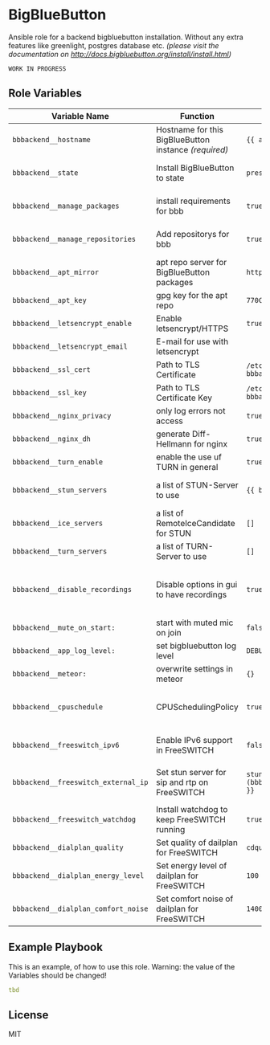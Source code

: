 # BigBlueButton
Ansible role for a backend bigbluebutton installation. Without any extra features like greenlight, postgres database etc.
*(please visit the documentation on http://docs.bigbluebutton.org/install/install.html)*

```
WORK IN PROGRESS
```

## Role Variables

| Variable Name | Function | Default value | Comment |
| ------------- | -------- | ------------- | ------- |
| `bbbackend__hostname` | Hostname for this BigBlueButton instance _(required)_ | `{{ ansible_fqdn }}` |
| `bbbackend__state` | Install BigBlueButton to state | `present` | for updating BigBlueButton with this role use `latest` |
| `bbbackend__manage_packages` | install requirements for bbb | `true` | if you manage required packages yourself, disable it. |
| `bbbackend__manage_repositories` | Add repositorys for bbb | `true` | if you add the repositorys for bbb by yourself, disable it. |
| `bbbackend__apt_mirror` | apt repo server for BigBlueButton packages | `https://ubuntu.bigbluebutton.org` | other value would be e.g. `https://packages-eu.bigbluebutton.org` |
| `bbbackend__apt_key` | gpg key for the apt repo | `770C4267C5E63474D171B60937B5DD5EFAB46452` |
| `bbbackend__letsencrypt_enable` | Enable letsencrypt/HTTPS | `true` |
| `bbbackend__letsencrypt_email` | E-mail for use with letsencrypt | | *optional but recomended* |
| `bbbackend__ssl_cert` | Path to TLS Certificate | `/etc/letsencrypt/live/{{ bbbackend__hostname }}/fullchain.pem` |
| `bbbackend__ssl_key` | Path to TLS Certificate Key | `/etc/letsencrypt/live/{{ bbbackend__hostname }}/privkey.pem` |
| `bbbackend__nginx_privacy` | only log errors not access | `true` |
| `bbbackend__nginx_dh` | generate Diff-Hellmann for nginx | `true` | *same place like bbb-install.sh* |
| `bbbackend__turn_enable` | enable the use uf TURN in general | `true` |
| `bbbackend__stun_servers` | a list of STUN-Server to use | `{{ bbbackend__hostname }}` | an array with key `server` - take a look in defaults/main.yml
| `bbbackend__ice_servers` | a list of RemoteIceCandidate for STUN | `[]` | in array with key `server`
| `bbbackend__turn_servers` | a list of TURN-Server to use | `[]` | take a look in defaults/main.yml
| `bbbackend__disable_recordings` | Disable options in gui to have recordings | `true` | [Recordings are running constantly in background](https://github.com/bigbluebutton/bigbluebutton/issues/9202) which is relevant as privacy relevant user data is stored
| `bbbackend__mute_on_start:` | start with muted mic on join | `false` |
| `bbbackend__app_log_level:` | set bigbluebutton log level | `DEBUG` |
| `bbbackend__meteor:` | overwrite settings in meteor | `{}` |
| `bbbackend__cpuschedule` | CPUSchedulingPolicy | `true` | Disable to fix [FreeSWITCH SETSCHEDULER error][bbb_cpuschedule] |
| `bbbackend__freeswitch_ipv6` | Enable IPv6 support in FreeSWITCH | `false` | Disable to fix [FreeSWITCH IPv6 error][bbb_freeswitch_ipv6] |
| `bbbackend__freeswitch_external_ip` | Set stun server for sip and rtp on FreeSWITCH | <code>stun:{{ (bbbackend__stun_servers\|first).server }}</code> | WARNING: the value of the default freeswitch installation is `stun:stun.freeswitch.org` |
| `bbbackend__freeswitch_watchdog` | Install watchdog to keep FreeSWITCH running | `true` |
| `bbbackend__dialplan_quality` | Set quality of dailplan for FreeSWITCH | `cdquality` |
| `bbbackend__dialplan_energy_level` | Set energy level of dailplan for FreeSWITCH | `100` | only for selected profile `bbb_dialplan_quality`
| `bbbackend__dialplan_comfort_noise` | Set comfort noise of dailplan for FreeSWITCH | `1400` | only for selected profile `bbb_dialplan_quality`


## Example Playbook
This is an example, of how to use this role. Warning: the value of the Variables should be changed!
```yaml
tbd
```

## License
MIT
